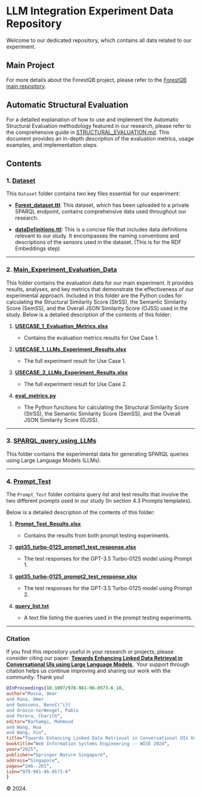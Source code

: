# LLM Integration Experiment Data Repository
Welcome to our dedicated repository, which contains all data related to our experiment. 

## Main Project
For more details about the ForestQB project, please refer to the [ForestQB main repository](https://github.com/i3omar/ForestQB).

## Automatic Structural Evaluation

For a detailed explanation of how to use and implement the Automatic Structural Evaluation methodology featured in our research, please refer to the comprehensive guide in [STRUCTURAL_EVALUATION.md](STRUCTURAL_EVALUATION.md). This document provides an in-depth description of the evaluation metrics, usage examples, and implementation steps. 

## Contents

### 1. [Dataset](./Dataset/README.md)

This `Dataset` folder contains two key files essential for our experiment:

- [**Forest_dataset.ttl**](./Dataset/Forest_dataset.ttl): This dataset, which has been uploaded to a private SPARQL endpoint, contains comprehensive data used throughout our research.

- [**dataDefinitions.ttl**](./Dataset/dataDefinitions.ttl): This is a concise file that includes data definitions relevant to our study. It encompasses the naming conventions and descriptions of the sensors used in the dataset. (This is for the RDF Embeddings step)

---
### 2. [Main_Experiment_Evaluation_Data](./Main_Experiment_Evaluation_Data/README.md)

This folder contains the evaluation data for our main experiment. It provides results, analyses, and key metrics that demonstrate the effectiveness of our experimental approach. Included in this folder are the Python codes for calculating the Structural Similarity Score (StrSS), the Semantic Similarity Score (SemSS), and the Overall JSON Similarity Score (OJSS) used in the study. Below is a detailed description of the contents of this folder:

1. [**USECASE_1_Evaluation_Metrics.xlsx**](./Main_Experiment_Evaluation_Data/USECASE_1_Evaluation_Metrics.xlsx)
    - Contains the evaluation metrics results for Use Case 1.
    
2. [**USECASE_1_LLMs_Experiment_Results.xlsx**](./Main_Experiment_Evaluation_Data/USECASE_1_LLMs_Experiment_Results.xlsx)
    - The full experiment result for Use Case 1.
    
3. [**USECASE_2_LLMs_Experiment_Results.xlsx**](./Main_Experiment_Evaluation_Data/USECASE_2_LLMs_Experiment_Results.xlsx)
    - The full experiment result for Use Case 2.
    
4. [**eval_metrics.py**](./Main_Experiment_Evaluation_Data/eval_metrics.py)
    - The Python functions for calculating the Structural Similarity Score (StrSS), the Semantic Similarity Score (SemSS), and the Overall JSON Similarity Score (OJSS).

---

### 3. [SPARQL_query_using_LLMs](./SPARQL_query_using_LLMs/README.md)

This folder contains the experimental data for generating SPARQL queries using Large Language Models (LLMs).

---

### 4. [Prompt_Test](./Prompt_Test/README.md)

The `Prompt_Test` folder contains query list and test results that involve the two different prompts used in our study (In section 4.3 Prompts templates). 

Below is a detailed description of the contents of this folder:

1. [**Prompt_Test_Results.xlsx**](./Prompt_Test_Results.xlsx)
    - Contains the results from both prompt testing experiments.

2. [**gpt35_turbo-0125_prompt1_test_response.xlsx**](./gpt35_turbo-0125_prompt1_test_response.xlsx)
    - The test responses for the GPT-3.5 Turbo-0125 model using Prompt 1.

3. [**gpt35_turbo-0125_prompt2_test_response.xlsx**](./gpt35_turbo-0125_prompt2_test_response.xlsx)
    - The test responses for the GPT-3.5 Turbo-0125 model using Prompt 2.

4. [**query_list.txt**](./query_list.txt)
    - A text file listing the queries used in the prompt testing experiments.

---


### Citation

If you find this repository useful in your research or projects, please consider citing our paper: **[Towards Enhancing Linked Data Retrieval in Conversational UIs using Large Language Models
](https://arxiv.org/abs/2409.16220)**.
Your support through citation helps us continue improving and sharing our work with the community. Thank you!

```bibtex
@InProceedings{10.1007/978-981-96-0573-6_18,
author="Mussa, Omar
and Rana, Omer
and Goossens, Beno{\^i}t
and Orozco-terWengel, Pablo
and Perera, Charith",
editor="Barhamgi, Mahmoud
and Wang, Hua
and Wang, Xin",
title="Towards Enhancing Linked Data Retrieval in Conversational UIs Using Large Language Models",
booktitle="Web Information Systems Engineering -- WISE 2024",
year="2025",
publisher="Springer Nature Singapore",
address="Singapore",
pages="246--261",
isbn="978-981-96-0573-6"
}
```


© 2024.


